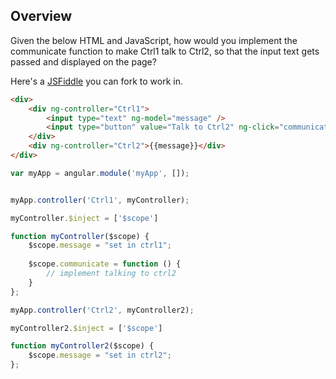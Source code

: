 ## Overview
Given the below HTML and JavaScript, how would you implement the communicate function to make Ctrl1 talk to Ctrl2, so that the input text gets passed and displayed on the page? 

Here's a [JSFiddle](http://jsfiddle.net/abdg8d5e/) you can fork to work in.

```HTML
<div>
    <div ng-controller="Ctrl1">
        <input type="text" ng-model="message" />
        <input type="button" value="Talk to Ctrl2" ng-click="communicate()" />
    </div>
    <div ng-controller="Ctrl2">{{message}}</div>
</div>
```

```JavaScript
var myApp = angular.module('myApp', []);


myApp.controller('Ctrl1', myController);

myController.$inject = ['$scope']

function myController($scope) {
    $scope.message = "set in ctrl1";
	
    $scope.communicate = function () {
		// implement talking to ctrl2
    }
};

myApp.controller('Ctrl2', myController2);

myController2.$inject = ['$scope']

function myController2($scope) {
    $scope.message = "set in ctrl2";
};
```